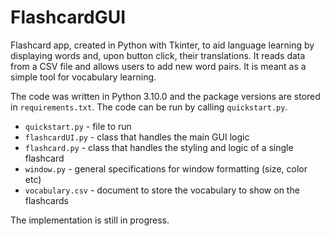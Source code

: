 # FlashcardGUI

Flashcard app, created in Python with Tkinter, to aid language learning by displaying words and, upon button click, their translations. It reads data from a CSV file and allows users to add new word pairs. It is meant as a simple tool for vocabulary learning.

The code was written in Python 3.10.0 and the package versions are stored in ```requirements.txt```. The code can be run by calling ```quickstart.py```.

* ```quickstart.py``` - file to run
* ```flashcardUI.py``` - class that handles the main GUI logic
* ```flashcard.py``` - class that handles the styling and logic of a single flashcard
* ```window.py``` - general specifications for window formatting (size, color etc)
* ```vocabulary.csv``` - document to store the vocabulary to show on the flashcards

The implementation is still in progress.